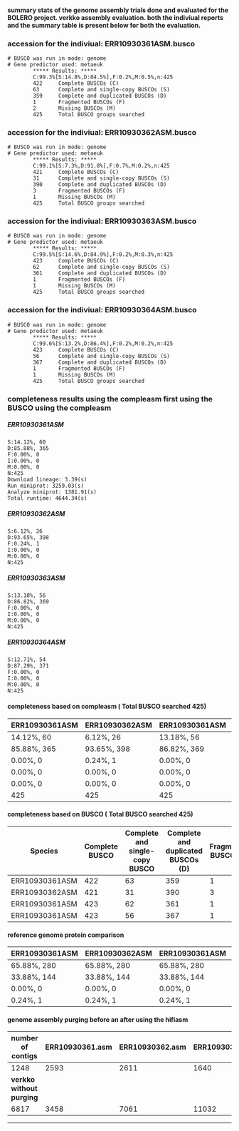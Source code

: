 #### summary stats of the genome assembly trials done and evaluated for the BOLERO project. verkko assembly evaluation. both the indiviual reports and the  summary table is present below for both the evaluation. 
### accession for the indiviual: ERR10930361ASM.busco
```
# BUSCO was run in mode: genome
# Gene predictor used: metaeuk
        ***** Results: *****
        C:99.3%[S:14.8%,D:84.5%],F:0.2%,M:0.5%,n:425       
        422     Complete BUSCOs (C)                        
        63      Complete and single-copy BUSCOs (S)        
        359     Complete and duplicated BUSCOs (D)         
        1       Fragmented BUSCOs (F)                      
        2       Missing BUSCOs (M)                         
        425     Total BUSCO groups searched
```
### accession for the indiviual: ERR10930362ASM.busco
```
# BUSCO was run in mode: genome
# Gene predictor used: metaeuk
        ***** Results: *****
        C:99.1%[S:7.3%,D:91.8%],F:0.7%,M:0.2%,n:425        
        421     Complete BUSCOs (C)                        
        31      Complete and single-copy BUSCOs (S)        
        390     Complete and duplicated BUSCOs (D)         
        3       Fragmented BUSCOs (F)                      
        1       Missing BUSCOs (M)                         
        425     Total BUSCO groups searched
```
### accession for the indiviual: ERR10930363ASM.busco
```
# BUSCO was run in mode: genome
# Gene predictor used: metaeuk
        ***** Results: *****
        C:99.5%[S:14.6%,D:84.9%],F:0.2%,M:0.3%,n:425       
        423     Complete BUSCOs (C)                        
        62      Complete and single-copy BUSCOs (S)        
        361     Complete and duplicated BUSCOs (D)         
        1       Fragmented BUSCOs (F)                      
        1       Missing BUSCOs (M)                         
        425     Total BUSCO groups searched
```
### accession for the indiviual: ERR10930364ASM.busco
```
# BUSCO was run in mode: genome
# Gene predictor used: metaeuk
        ***** Results: *****
        C:99.6%[S:13.2%,D:86.4%],F:0.2%,M:0.2%,n:425       
        423     Complete BUSCOs (C)                        
        56      Complete and single-copy BUSCOs (S)        
        367     Complete and duplicated BUSCOs (D)         
        1       Fragmented BUSCOs (F)                      
        1       Missing BUSCOs (M)                         
        425     Total BUSCO groups searched
```
### completeness results using the compleasm first using the BUSCO using the compleasm
##### ERR10930361ASM
```
S:14.12%, 60 
D:85.88%, 365 
F:0.00%, 0 
I:0.00%, 0 
M:0.00%, 0 
N:425 
Download lineage: 3.39(s) 
Run miniprot: 3259.03(s) 
Analyze miniprot: 1381.91(s) 
Total runtime: 4644.34(s) 
```
##### ERR10930362ASM 
```
S:6.12%, 26 
D:93.65%, 398 
F:0.24%, 1 
I:0.00%, 0 
M:0.00%, 0 
N:425 
```
##### ERR10930363ASM 
```
S:13.18%, 56 
D:86.82%, 369 
F:0.00%, 0 
I:0.00%, 0 
M:0.00%, 0 
N:425 
```
##### ERR10930364ASM 
```
S:12.71%, 54 
D:87.29%, 371 
F:0.00%, 0 
I:0.00%, 0 
M:0.00%, 0 
N:425
```
#### completeness based on compleasm ( Total BUSCO searched 425) 
| ERR10930361ASM | ERR10930362ASM | ERR10930361ASM | ERR10930361ASM |
| -------------- | --------------- | -------------- | --------------- |
|     14.12%, 60           |  6.12%, 26              |       13.18%, 56         |      12.71%, 54          |
|       85.88%, 365         |    93.65%, 398            |     86.82%, 369            |    87.29%, 371            |
|        0.00%, 0        |          0.24%, 1      |         0.00%, 0       |         0.00%, 0       |
|          0.00%, 0      |        0.00%, 0        |           0.00%, 0     |         0.00%, 0       |
|           0.00%, 0     |         0.00%, 0       |           0.00%, 0     |           0.00%, 0     |
|            425    |            425    |          425      |        425        |

#### completeness based on BUSCO ( Total BUSCO searched 425) 

| Species | Complete BUSCO | Complete and single-copy BUSCO |  Complete and duplicated BUSCOs (D)  |  Fragmented BUSCOs (F) |  Missing BUSCOs (M)
| -------------- | --------------- | -------------- | --------------- |  --------------- | --------------- |
|  ERR10930361ASM | 422  | 63 | 359 | 1 | 2  
| ERR10930362ASM | 421 | 31 | 390 | 3 | 1 
| ERR10930361ASM | 423 | 62 | 361 | 1 | 1 
| ERR10930361ASM | 423 | 56 | 367 | 1 | 1  

#### reference genome protein comparison 
| ERR10930361ASM | ERR10930362ASM | ERR10930361ASM | ERR10930361ASM |
| -------------- | --------------- | -------------- | --------------- |
|   65.88%, 280          |  65.88%, 280           |       65.88%, 280        |      65.88%, 280       |
|      33.88%, 144      |   33.88%, 144          |    33.88%, 144           |  33.88%, 144        |
|       0.00%, 0       |       0.00%, 0     |        0.00%, 0     |        0.00%, 0       |
|        0.24%, 1    |       0.24%, 1       |          0.24%, 1    |        0.24%, 1     |

#### genome assembly purging before an after using the hifiasm 
| number of contigs | ERR10930361.asm | ERR10930362.asm | ERR10930363.asm | ERR10930364.asm | ERR10930364_l3.asm |
|-----------------|-----------------|-----------------|-----------------|--------------------|-------------------|
| 1248 | 2593 | 2611 | 1640 | 312 |
|              **verkko without purging**
| 6817 | 3458 | 7061 | 11032 |
------------------------------------------------------------------------------------------------------------------
